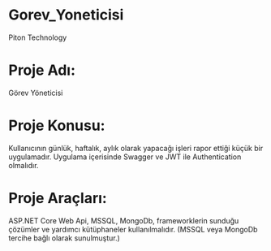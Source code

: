# Gorev_Yoneticisi
Piton Technology


# Proje Adı:
Görev Yöneticisi
# Proje Konusu:
Kullanıcının günlük, haftalık, aylık olarak yapacağı işleri rapor ettiği
küçük bir uygulamadır. Uygulama içerisinde Swagger ve JWT ile Authentication
olmalıdır.
# Proje Araçları:
ASP.NET Core Web Api, MSSQL, MongoDb, frameworklerin
sunduğu çözümler ve yardımcı kütüphaneler kullanılmalıdır. (MSSQL veya
MongoDb tercihe bağlı olarak sunulmuştur.)
